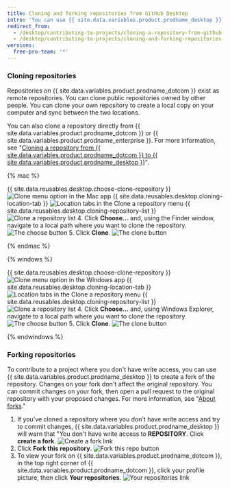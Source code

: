```yaml
---
title: Cloning and forking repositories from GitHub Desktop
intro: 'You can use {{ site.data.variables.product.prodname_desktop }} to clone and fork repositories that exist on {{ site.data.variables.product.prodname_dotcom }}.'
redirect_from:
  - /desktop/contributing-to-projects/cloning-a-repository-from-github-desktop
  - /desktop/contributing-to-projects/cloning-and-forking-repositories-from-github-desktop
versions:
  free-pro-team: '*'
---
```


### Cloning repositories
Repositories on {{ site.data.variables.product.prodname_dotcom }} exist as remote repositories.  You can clone public repositories owned by other people. You can clone your own repository to create a local copy on your computer and sync between the two locations.

You can also clone a repository directly from {{ site.data.variables.product.prodname_dotcom }} or {{ site.data.variables.product.prodname_enterprise }}. For more information, see "[Cloning a repository from {{ site.data.variables.product.prodname_dotcom }} to {{ site.data.variables.product.prodname_desktop }}](/desktop/guides/contributing-to-projects/cloning-a-repository-from-github-to-github-desktop/)".

{% mac %}

{{ site.data.reusables.desktop.choose-clone-repository }}
  ![Clone menu option in the Mac app](/assets/images/help/desktop/clone-file-menu-mac.png)
{{ site.data.reusables.desktop.cloning-location-tab }}
  ![Location tabs in the Clone a repository menu](/assets/images/help/desktop/choose-repository-location-mac.png)
{{ site.data.reusables.desktop.cloning-repository-list }}  
  ![Clone a repository list](/assets/images/help/desktop/clone-a-repository-list-mac.png)
4. Click **Choose...** and, using the Finder window, navigate to a local path where you want to clone the repository.
![The choose button](/assets/images/help/desktop/clone-choose-button-mac.png)
5. Click **Clone**.
![The clone button](/assets/images/help/desktop/clone-button-mac.png)

{% endmac %}

{% windows %}

{{ site.data.reusables.desktop.choose-clone-repository }}
  ![Clone menu option in the Windows app](/assets/images/help/desktop/clone-file-menu-windows.png)
{{ site.data.reusables.desktop.cloning-location-tab }}
  ![Location tabs in the Clone a repository menu](/assets/images/help/desktop/choose-repository-location-win.png)
{{ site.data.reusables.desktop.cloning-repository-list }}     
  ![Clone a repository list](/assets/images/help/desktop/clone-a-repository-list-win.png)
4. Click **Choose...** and, using Windows Explorer, navigate to a local path where you want to clone the repository.
![The choose button](/assets/images/help/desktop/clone-choose-button-win.png)
5. Click **Clone**.
![The clone button](/assets/images/help/desktop/clone-button-win.png)

{% endwindows %}

### Forking repositories
To contribute to a project where you don't have write access, you can use {{ site.data.variables.product.prodname_desktop }} to create a fork of the repository. Changes on your fork don't affect the original repository. You can commit changes on your fork, then open a pull request to the original repository with your proposed changes. For more information, see "[About forks](/github/collaborating-with-issues-and-pull-requests/about-forks)."

1. If you've cloned a repository where you don't have write access and try to commit changes, {{ site.data.variables.product.prodname_desktop }} will warn that "You don't have write access to **REPOSITORY**. Click **create a fork**.
![Create a fork link](/assets/images/help/desktop/create-a-fork.png)
3. Click **Fork this repository**.
![Fork this repo button](/assets/images/help/desktop/fork-this-repo-button.png)
4. To view your fork on {{ site.data.variables.product.prodname_dotcom }}, in the top right corner of {{ site.data.variables.product.prodname_dotcom }}, click your profile picture, then click **Your repositories**.
![Your repositories link](/assets/images/help/profile/your-repositories.png)
